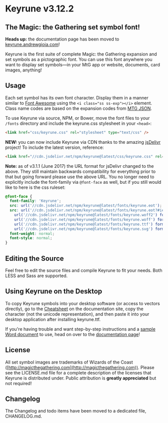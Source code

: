 # Keyrune v3.12.2

## The Magic: the Gathering set symbol font!

**Heads up:** the documentation page has been moved to [keyrune.andrewgioia.com](https://keyrune.andrewgioia.com)!

Keyrune is the first suite of complete Magic: the Gathering expansion and set symbols as a pictographic font. You can use this font anywhere you want to display set symbols&mdash;in your MtG app or website, documents, card images, anything!

## Usage

Each set symbol has its own font character. Display them in a manner similar to [Font Awesome](http://fontawesome.io) using the `<i class="ss ss-exp"></i>` element. Class name codes are based on the expansion codes from [MTG JSON](http://mtgjson.com).

To use Keyrune via source, NPM, or Bower, move the font files to your `/fonts` directory and include the keyrune.css stylesheet in your `<head>`:

```html
<link href="css/keyrune.css" rel="stylesheet" type="text/css" />
```

**NEW:** you can now include Keyrune via CDN thanks to the amazing [jsDelivr](http://jsdelivr.com) project! To include the latest version, reference:

```html
<link href="//cdn.jsdelivr.net/npm/keyrune@latest/css/keyrune.css" rel="stylesheet" type="text/css" />
```

**Note:** as of v3.1.1 (June 2017) the URL format for jsDelivr changed to the above. They still maintain backwards compatibility for everything prior to that but going forward please use the above URL. You no longer need to explicitly include the font-family via `@font-face` as well, but if you still would like to here is the css ruleset:

```css
@font-face {
  font-family: 'Keyrune';
  src: url('//cdn.jsdelivr.net/npm/keyrune@latest/fonts/keyrune.eot');
  src: url('//cdn.jsdelivr.net/npm/keyrune@latest/fonts/keyrune.eot?#iefix') format('embedded-opentype'),
    url('//cdn.jsdelivr.net/npm/keyrune@latest/fonts/keyrune.woff2') format('woff2'),
    url('//cdn.jsdelivr.net/npm/keyrune@latest/fonts/keyrune.woff') format('woff'),
    url('//cdn.jsdelivr.net/npm/keyrune@latest/fonts/keyrune.ttf') format('truetype'),
    url('//cdn.jsdelivr.net/npm/keyrune@latest/fonts/keyrune.svg') format('svg');
  font-weight: normal;
  font-style: normal;
}
```

## Editing the Source

Feel free to edit the source files and compile Keyrune to fit your needs. Both LESS and Sass are supported.

## Using Keyrune on the Desktop

To copy Keyrune symbols into your desktop software (or access to vectors directly), go to the [Cheatsheet](https://keyrune.andrewgioia.com/cheatsheet.html) on the documentation site, copy the character (not the unicode representation), and then paste it into your desktop application after installing keyrune.ttf.

If you're having trouble and want step-by-step instructions and a [sample Word document](https://www.dropbox.com/s/gp45uuuejfy089n/Keyrune_desktop_example.docx?dl=1) to use, head on over to the [documentation page](https://keyrune.andrewgioia.com/)!

## License

All set symbol images are trademarks of Wizards of the Coast ([http://magicthegathering.com](http://magicthegathering.com)). Please see the LICENSE.md file for a complete description of the licenses that Keyrune is distributed under. Public attribution is **greatly appreciated** but not required!

## Changelog

The Changelog and todo items have been moved to a dedicated file, CHANGELOG.md.